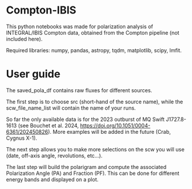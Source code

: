 # Compton-IBIS
This python notebooks was made for polarization analysis of INTEGRAL/IBIS Compton data, obtained from the Compton pipeline (not included here).

Required libraries: numpy, pandas, astropy, tqdm, matplotlib, scipy, lmfit.

# User guide

The saved_pola_df contains raw fluxes for different sources.

The first step is to choose src (short-hand of the source name), while the scw_file_name_list will contain the name of your runs.

So far the only available data is for the 2023 outburst of MQ Swift J1727.8-1613 (see Bouchet et al. 2024, https://doi.org/10.1051/0004-6361/202450826). More examples will be added in the future (Crab, Cygnus X-1).

The next step allows you to make more selections on the scw you will use (date, off-axis angle, revolutions, etc…).

The last step will build the polarigram and compute the associated Polarization Angle (PA) and Fraction (PF). This can be done for different energy bands and displayed on a plot.
